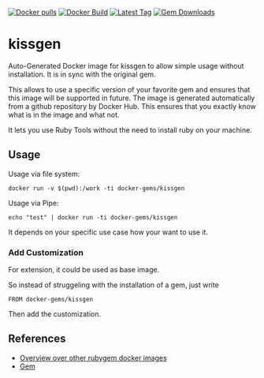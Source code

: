 [![Docker pulls](https://img.shields.io/docker/pulls/rubygem/kissgen.svg)](https://hub.docker.com/r/rubygem/kissgen/)
[![Docker Build](https://img.shields.io/docker/automated/rubygem/kissgen.svg)](https://hub.docker.com/r/rubygem/kissgen/)
[![Latest Tag](https://img.shields.io/github/tag/docker-rubygem/kissgen.svg)](https://hub.docker.com/r/rubygem/kissgen/)
[![Gem Downloads](https://img.shields.io/gem/dt/kissgen.svg)](https://rubygems.org/gems/kissgen/)
# kissgen

Auto-Generated Docker image for kissgen to allow simple usage without installation.
It is in sync with the original gem.

This allows to use a specific version of your favorite gem and ensures that this image will be supported in future.
The image is generated automatically from a github repository by Docker Hub.
This ensures that you exactly know what is in the image and what not.

It lets you use Ruby Tools without the need to install ruby on your machine.

## Usage

Usage via file system:

`docker run -v $(pwd):/work -ti docker-gems/kissgen`

Usage via Pipe:

`echo "test" | docker run -ti docker-gems/kissgen`

It depends on your specific use case how your want to use it.

### Add Customization

For extension, it could be used as base image.

So instead of struggeling with the installation of a gem, just write

`FROM docker-gems/kissgen`

Then add the customization.

## References

 - [Overview over other rubygem docker images](https://github.com/thinkbot/docker-rubygem)
 - [Gem](https://rubygems.org/gems/kissgen/)

